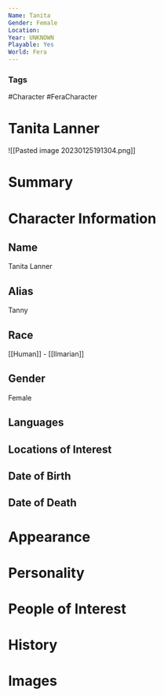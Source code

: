 ```yaml
---
Name: Tanita
Gender: Female
Location: 
Year: UNKNOWN
Playable: Yes
World: Fera
---
```


### Tags
#Character #FeraCharacter 

# Tanita Lanner
![[Pasted image 20230125191304.png]]

# Summary


# Character Information

## Name
Tanita Lanner

## Alias
Tanny

## Race
[[Human]] - [[Ilmarian]]

## Gender
Female

## Languages

## Locations of Interest

## Date of Birth

## Date of Death

# Appearance

# Personality

# People of Interest

# History

# Images
